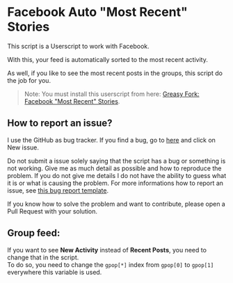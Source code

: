 # Facebook Auto "Most Recent" Stories

This script is a Userscript to work with Facebook.

With this, your feed is automatically sorted to the most recent activity.

As well, if you like to see the most recent posts in the groups, this script do the job for you.

> Note: You must install this userscript from here: [Greasy Fork: Facebook \"Most Recent\" Stories](https://greasyfork.org/en/scripts/382099-facebook-auto-most-recent-stories "Facebook \"Most Recent\" Stories").

## How to report an issue?
I use the GitHub as bug tracker. If you find a bug, go to [here](https://github.com/Mettafox/Facebook-Userscript/issues "Facebook-Userscript bug tracker") and click on New issue.

Do not submit a issue solely saying that the script has a bug or something is not working. Give me as much detail as possible and how to reproduce the problem. If you do not give me details I do not have the ability to guess what it is or what is causing the problem. For more informations how to report an issue, see [this bug report template](https://github.com/Mettafox/Facebook-Userscript/blob/master/bug_report.md "bug_report.md").

If you know how to solve the problem and want to contribute, please open a Pull Request with your solution.

## Group feed: ## 
If you want to see **New Activity** instead of **Recent Posts**, you need to change that in the script.   
To do so, you need to change the `gpop[*]` index from `gpop[0]` to `gpop[1]` everywhere this variable is used.
